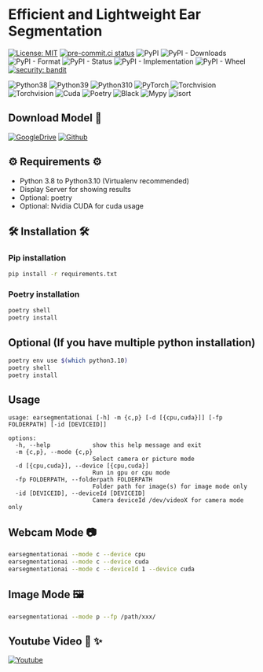 # Efficient and Lightweight Ear Segmentation

[![License: MIT](https://img.shields.io/badge/License-MIT-yellow.svg)](https://opensource.org/licenses/MIT)
[![pre-commit.ci status](https://results.pre-commit.ci/badge/github/umitkacar/Ear-segmentation-ai/main.svg)](https://results.pre-commit.ci/latest/github/umitkacar/Ear-segmentation-ai/main)
![PyPI](https://img.shields.io/pypi/v/earsegmentationai)
![PyPI - Downloads](https://img.shields.io/pypi/dm/earsegmentationai?color=red)
![PyPI - Format](https://img.shields.io/pypi/format/earsegmentationai)
![PyPI - Status](https://img.shields.io/pypi/status/earsegmentationai?color=orange)
![PyPI - Implementation](https://img.shields.io/pypi/implementation/earsegmentationai)
![PyPI - Wheel](https://img.shields.io/pypi/wheel/earsegmentationai)
[![security: bandit](https://img.shields.io/badge/security-bandit-yellow.svg)](https://github.com/PyCQA/bandit)

<p>
  <img alt="Python38" src="https://img.shields.io/badge/Python-3.8-3776AB.svg?logo=Python&logoColor=white"/>
  <img alt="Python39" src="https://img.shields.io/badge/Python-3.9-3776AB.svg?logo=Python&logoColor=white"/>
  <img alt="Python310" src="https://img.shields.io/badge/Python-3.10-3776AB.svg?logo=Python&logoColor=white"/>
  <img alt="PyTorch" src="https://img.shields.io/badge/PyTorch-v1.13.1-EE4C2C.svg?logo=PyTorch&logoColor=white"/>
  <img alt="Torchvision" src="https://img.shields.io/badge/Torchvision-v0.14.1-EE4C2C.svg?logo=PyTorch&logoColor=white"/>
  <img alt="Torchvision" src="https://img.shields.io/badge/segmentationModelsPytorch-v0.3.2-EE4C2C.svg?logo=PyTorch&logoColor=white"/>
  <img alt="Cuda" src="https://img.shields.io/badge/Cuda-Enabled-76B900.svg?logo=Nvidia&logoColor=white"/>
  <img alt="Poetry" src="https://img.shields.io/badge/Poetry-60A5FA.svg?logo=Poetry&logoColor=white"/>
  <img alt="Black" src="https://img.shields.io/badge/code%20style-black-black"/>
  <img alt="Mypy" src="https://img.shields.io/badge/mypy-checked-blue"/>
  <img alt="isort" src="https://img.shields.io/badge/isort-checked-yellow"/>
</p>

## Download Model 📂

<p>
<a href="https://drive.google.com/drive/folders/1l88PrrNESBDZ4Jd3QJSG9EbIe0CjXC_j?usp=sharing"><img alt="GoogleDrive" src="https://img.shields.io/badge/GoogleDrive-4285F4?logo=GoogleDrive&logoColor=white"></a>
<a href="https://github.com/umitkacar/Ear-segmentation-ai/releases/download/v1.0.0/earsegmentation_model_v1_46.pth"><img alt="Github" src="https://img.shields.io/badge/Github Download-181717?logo=Github&logoColor=white"></a>
</p>

## ⚙️ Requirements ⚙️

* Python 3.8 to Python3.10 (Virtualenv recommended)
* Display Server for showing results
* Optional: poetry
* Optional: Nvidia CUDA for cuda usage

## 🛠️ Installation 🛠️

### Pip installation

```bash
pip install -r requirements.txt
```

### Poetry installation

```bash
poetry shell
poetry install
```

## Optional (If you have multiple python installation)

```bash
poetry env use $(which python3.10)
poetry shell
poetry install
```

## Usage

```
usage: earsegmentationai [-h] -m {c,p} [-d [{cpu,cuda}]] [-fp FOLDERPATH] [-id [DEVICEID]]

options:
  -h, --help            show this help message and exit
  -m {c,p}, --mode {c,p}
                        Select camera or picture mode
  -d [{cpu,cuda}], --device [{cpu,cuda}]
                        Run in gpu or cpu mode
  -fp FOLDERPATH, --folderpath FOLDERPATH
                        Folder path for image(s) for image mode only
  -id [DEVICEID], --deviceId [DEVICEID]
                        Camera deviceId /dev/videoX for camera mode only
```

## Webcam Mode 📷

```bash
earsegmentationai --mode c --device cpu
earsegmentationai --mode c --device cuda
earsegmentationai --mode c --deviceId 1 --device cuda
```

## Image Mode 🖼️

```bash
earsegmentationai --mode p --fp /path/xxx/
```

## Youtube Video 📸 ✨

<p>
<a href="https://www.youtube.com/watch?v=5Puxj7Q0EEo"><img alt="Youtube" src="https://img.shields.io/badge/Youtube-FF0000?logo=Youtube&logoColor=white"></a>
</p>
